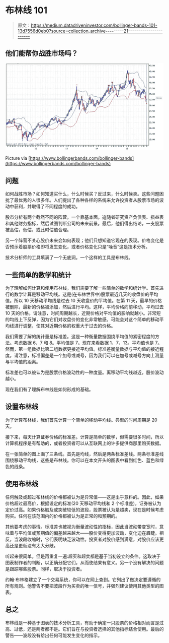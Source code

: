 # 布林线 101

> 原文：<https://medium.datadriveninvestor.com/bollinger-bands-101-13d7556d0eb0?source=collection_archive---------21----------------------->

## 他们能帮你战胜市场吗？

![](img/2680556572975996749e5e38bf3f4163.png)

Picture via [https://www.bollingerbands.com/bollinger-bands](https://www.bollingerbands.com/bollinger-bands)

## **问题**

如何战胜市场？如何知道买什么，什么时候买？反过来，什么时候卖。这些问题困扰了最优秀的人很多年。人们提出了各种各样的系统来允许投资者从股票市场的波动中获利，并取得了不同程度的成功。

股市分析有两个截然不同的阵营。一个靠基本面。追随者研究资产负债表、损益表和其他财务指标，然后试图判断公司的未来前景。最后，他们得出结论，一支股票被高估，低估，或此时估值合理。

另一个阵营不关心股价未来会如何表现；他们只想知道它现在的表现。价格变化是否预示着股票价格即将发生变化，或者价格变化只是“噪音”这是技术分析。

技术分析师的工具填满了一个无底洞。一个这样的工具是布林线。

## **一些简单的数学和统计**

为了理解如何计算和使用布林线，我们需要了解一些简单的数学和统计学。首先进行的数学计算是移动平均线。这是(在布林世界中)股票最近几天的收盘价的平均值。所以 10 天移动平均线是过去 10 天收盘价的平均值。在第 11 天，最早的价格被删除，最新的价格被添加，然后进行平均。这样，平均价格向前移动，平均过去 10 天的价格。请注意，时间周期越长，近期价格对平均值的影响就越小。非常短的均线上下反弹，因为它们对收盘价的变化非常敏感。可能会对这个简单的移动平均线进行调整，使其对近期价格的权重大于过去的价格。

我们需要了解的统计量是标准差。这是一种衡量数据围绕平均值的紧密程度的方法。考虑数据 6、7 和 8。平均值是 7。现在来看数据 1，7，13。平均值也是 7。然而，第一组数据比第二组数据更接近平均值。标准差衡量数据与平均值的接近程度。请注意，标准偏差是一个加号或减号，因为我们可以在加号或减号方向上测量与平均值的距离。

标准差也可以被认为是股票价格波动性的一种度量。离移动平均线越近，股价波动越小。

现在我们有了理解布林线是如何形成的基础。

## **设置布林线**

为了计算布林线，我们首先计算一个简单的移动平均线。典型的时间周期是 20 天。

接下来，每天计算证券价格的标准差。计算是简单的数学，但需要很多时间，所以计算机程序是有帮助的，或者投资者可以从互联网上的许多提供商那里购买数据。

在一张简单的图上画了三条线。首先是均线，然后是两条标准差线。两条标准差线围绕移动平均线，这些是布林线。你可以在本文开头的图表中看到红色、蓝色和绿色的线条。

## **使用布林线**

任何触及或超过布林线的价格都被认为是异常值——这是出乎意料的。因此，如果价格超过最高价，根据设定的标准(20 天移动平均线和 2 个标准差)，证券被认为定价过高。如果价格触及或突破较低的波段，股票被认为是超卖，现在是时候考虑购买。任何在该范围内的价格都被认为是正常的和预期的。

其他要考虑的事情。标准差也被视为衡量波动性的指标，因此当波动带变宽时，意味着与平均值或预期值的偏差越来越大——股价变得更加波动，变化迫在眉睫。相反，当波段收缩时，它们表明缺乏波动性。投资者对股价感到满意，对股价应该更高还是更低没有太大分歧。

听起来很简单。但是再重复一遍:超买和超卖都是基于当初设立的条件。这取决于图表制作者的判断，以正确分配它们，从而使结果有意义。另一个没有解决的问题是跟踪哪些股票。同样，取决于投资者。

约翰·布林格建立了一个交易系统，你可以在网上查到。它列出了做决定要遵循的所有规则。他警告不要把波段作为买卖的唯一信号，并强烈建议使用其他类型的图表。

## **总之**

布林线是一种基于图表的技术分析工具，有助于确定一只股票的价格相对而言是过高、过低，还是两者都不是。它们旨在与投资者选择的其他指标结合使用。最后的警告——波段没有给出任何可能发生变化的指示。